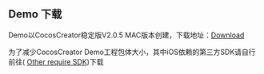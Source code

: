 ## Demo 下载
Demo以CocosCreator稳定版V2.0.5 MAC版本创建，下载地址：[Download](https://github.com/AvidlyGit/AdSdkDemo_CocosCreator "Download")

为了减少CocosCreator Demo工程包体大小，其中iOS依赖的第三方SDK请自行前往( [Other require SDK](<../Download/Download_Guide.html#ios-sdk> "SDK下载页面"))下载
